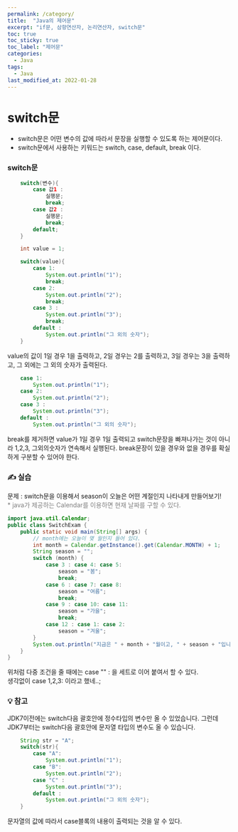 ```yaml
---
permalink: /category/
title:  "Java의 제어문"
excerpt: "if문, 삼항연산자, 논리연산자, switch문"
toc: true
toc_sticky: true
toc_label: "제어문"
categories:
  - Java
tags:
  - Java
last_modified_at: 2022-01-28
---
```



# switch문
- switch문은 어떤 변수의 값에 따라서 문장을 실행할 수 있도록 하는 제어문이다.
- switch문에서 사용하는 키워드는 switch, case, default, break 이다.

### switch문

```java
    switch(변수){
        case 값1 : 
            실행문; 
            break;
        case 값2 : 
            실행문; 
            break;  
        default;    
    }
```
```java
    int value = 1;

    switch(value){
        case 1: 
            System.out.println("1");
            break;
        case 2:
            System.out.println("2");
            break;
        case 3 :
            System.out.println("3");
            break;
        default :
            System.out.println("그 외의 숫자");
    }
```
value의 값이 1일 경우 1을 출력하고, 2일 경우는 2를 출력하고, 3일 경우는 3을 출력하고, 그 외에는 그 외의 숫자가 출력된다.

```java
    case 1: 
        System.out.println("1");
    case 2:
        System.out.println("2");
    case 3 :
        System.out.println("3");
    default :
        System.out.println("그 외의 숫자");
```

break를 제거하면 value가 1일 경우 1일 출력되고 switch문장을 빠져나가는 것이 아니라 
1,2,3, 그외의숫자가 연속해서 실행된다. break문장이 있을 경우와 없을 경우를 확실하게 구분할 수 있어야 한다.

### ✍ 실습

문제 : switch문을 이용해서 season이 오늘은 어떤 계절인지 나타내게 만들어보기!  
<span style="color:gray">* java가 제공하는 Calendar를 이용하면 현재 날짜를 구할 수 있다. </span>


```java
import java.util.Calendar;
public class SwitchExam {
    public static void main(String[] args) {
        // month에는 오늘이 몇 월인지 들어 있다.
        int month = Calendar.getInstance().get(Calendar.MONTH) + 1;
        String season = "";
        switch (month) {
            case 3 : case 4: case 5:
                season = "봄";
                break;
            case 6 : case 7: case 8:
                season = "여름";
                break;
            case 9 : case 10: case 11:
                season = "가을";
                break;
            case 12 : case 1: case 2:
                season = "겨울";
        }
        System.out.println("지금은 " + month + "월이고, " + season + "입니다.");
    }
}
```
위처럼 다중 조건을 줄 때에는 case "" : 을 세트로 이어 붙여서 할 수 있다.   
생각없이 case 1,2,3: 이라고 했네..; 

### 💡 참고
JDK7이전에는 switch다음 괄호안에 정수타입의 변수만 올 수 있었습니다. 그런데 JDK7부터는 switch다음 괄호안에 문자열 타입의 변수도 올 수 있습니다.

```java
    String str = "A";
    switch(str){
        case "A": 
            System.out.println("1");
        case "B":
            System.out.println("2");
        case "C" :
            System.out.println("3");
        default :
            System.out.println("그 외의 숫자");
    }
```

문자열의 값에 따라서 case블록의 내용이 출력되는 것을 알 수 있다.
